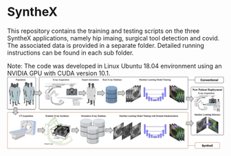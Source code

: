# SyntheX
This repository contains the training and testing scripts on the three SyntheX applications, namely hip imaing, surgical tool detection and covid.
The associated data is provided in a separate folder. Detailed running instructions can be found in each sub folder.

Note: The code was developed in Linux Ubuntu 18.04 environment using an NVIDIA GPU with CUDA version 10.1.  
![SyntheX Overview](./fig/synthex_overview.png)